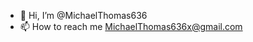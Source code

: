 - 👋 Hi, I’m @MichaelThomas636
- 📫 How to reach me MichaelThomas636x@gmail.com

<!---
MichaelThomas636/MichaelThomas636 is a ✨ special ✨ repository because its `README.md` (this file) appears on your GitHub profile.
You can click the Preview link to take a look at your changes.
--->
